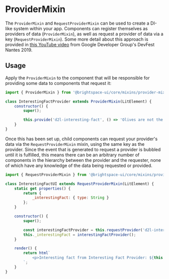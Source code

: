 # ProviderMixin

The `ProviderMixin` and `RequestProviderMixin` can be used to create a DI-like system within your app. Components can register themselves as providers of data (`ProviderMixin`), as well as request a provider of data via a key (`RequestProviderMixin`). Some more detail about this approach is provided in [this YouTube video](https://youtu.be/x9YDQUJx2uw?t=2104) from Google Developer Group's DevFest Nantes 2019.

## Usage

Apply the `ProviderMixin` to the component that will be responsible for providing some data to components that request it:

```js
import { ProviderMixin } from '@brightspace-ui/core/mixins/provider-mixin.js';

class InterestingFactProvider extends ProviderMixin(LitElement) {
	constructor() {
		super();

		this.provide('d2l-interesting-fact', () => 'Olives are not the same as fish');
	}
}
```

Once this has been set up, child components can request your provider's data via the `RequestProviderMixin` mixin, using the same key as the provider. Since the event that is generated to request a provider is bubbled until it is fulfilled, this means there can be an arbitrary number of components in the hierarchy between the provider and the requester, none of which have any knowledge of the data being requested or provided.

```js
import { RequestProviderMixin } from '@brightspace-ui/core/mixins/provider-mixin.js'

class InterestingFactUI extends RequestProviderMixin(LitElement) {
	static get properties() {
		return {
			_interestingFact: { type: String }
		};
	}

	constructor() {
		super();

		const interestingFactProvider = this.requestProvider('d2l-interesting-fact');
		this._interestingFact = interestingFactProvider();
	}

	render() {
		return html`
			<p>Interesting fact from Interesting Fact Provider: ${this._interestingFact}</p>
		`;
	}
}
```
